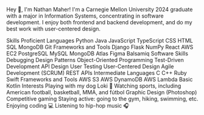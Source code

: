 Hey 👋, I'm Nathan Maher!
I'm a Carnegie Mellon University 2024 graduate with a major in Information Systems, concentrating in software development. I enjoy both frontend and backend development, and do my best work with user-centered design.

Skills
Proficient
Languages
Python
Java
JavaScript
TypeScript
CSS
HTML
SQL
MongoDB
Git
Frameworks and Tools
Django
Flask
NumPy
React
AWS EC2
PostgreSQL
MySQL
MongoDB Atlas
Figma
Balsamiq
Software Skills
Debugging
Design Patterns
Object-Oriented Programming
Test-Driven Development
API Design
User Testing
User-Centered Design
Agile Development (SCRUM)
REST APIs
Intermediate
Languages
C
C++
Ruby
Swift
Frameworks and Tools
AWS S3
AWS DynamoDB
AWS Lambda
Basic
Kotlin
Interests
Playing with my dog Loki 🐾
Watching sports, including American football, basketball, MMA, and fútbol
Graphic Design (Photoshop)
Competitive gaming
Staying active: going to the gym, hiking, swimming, etc.
Enjoying coding 💻
Listening to hip-hop music 🎧
